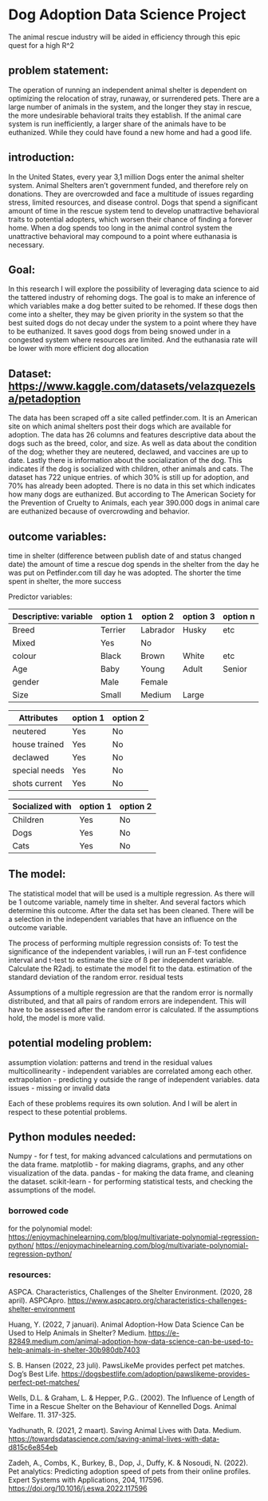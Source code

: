 # Dog Adoption Data Science Project
The animal rescue industry will be aided in efficiency through this epic quest for a high R^2

## problem statement:
The operation of running an independent animal shelter is dependent on optimizing the relocation of stray, runaway, or surrendered pets. There are a large number of animals in the system, and the longer they stay in rescue, the more undesirable behavioral traits they establish. If the animal care system is run inefficiently, a larger share of the animals have to be euthanized. While they could have found a new home and had a good life. 

## introduction:
In the United States, every year 3,1 million Dogs enter the animal shelter system. Animal Shelters aren’t government funded, and therefore rely on donations. They are overcrowded and face a multitude of issues regarding stress, limited resources, and disease control. Dogs that spend a significant amount of time in the rescue system tend to develop unattractive behavioral traits to potential adopters, which worsen their chance of finding a forever home. When a dog spends too long in the animal control system the unattractive behavioral may compound to a point where euthanasia is necessary. 

## Goal:
In this research I will explore the possibility of leveraging data science to aid the tattered industry of rehoming dogs. The goal is to make an inference of which variables make a dog better suited to be rehomed. If these dogs then come into a shelter, they may be given priority in the system so that the best suited dogs do not decay under the system to a point where they have to be euthanized. It saves good dogs from being snowed under in a congested system where resources are limited. And the euthanasia rate will be lower with more efficient dog allocation 

## Dataset: https://www.kaggle.com/datasets/velazquezelsa/petadoption
The data has been scraped off a site called petfinder.com. It is an American site on which animal shelters post their dogs which are available for adoption. The data has 26 columns and features descriptive data about the dogs such as the breed, color, and size. As well as data about the condition of the dog; whether they are neutered, declawed, and vaccines are up to date. Lastly there is information about the socialization of the dog. This indicates if the dog is socialized with children, other animals and cats. The dataset has 722 unique entries. of which 30% is still up for adoption, and 70% has already been adopted. There is no data in this set which indicates how many dogs are euthanized. But according to The American Society for the Prevention of Cruelty to Animals, each year 390.000 dogs in animal care are euthanized because of overcrowding and behavior. 

## outcome variables:

time in shelter (difference between publish date of and status changed date)
the amount of time a rescue dog spends in the shelter from the day he was put on Petfinder.com till day he was adopted. The shorter the time spent in shelter, the more success

Predictor variables:

| Descriptive: variable   | option 1      | option 2      |  option 3     | option n      |
| ----------------------- | ------------- | ------------- | ------------- | ------------- |
| Breed                   | Terrier       | Labrador      | Husky         | etc           |
| Mixed                   | Yes           | No            |               |               |
| colour                  | Black         | Brown         | White         | etc           |
| Age                     | Baby          | Young         | Adult         | Senior        |
| gender                  | Male          | Female        |               |               |
| Size                    | Small         | Medium        | Large         |               |

| Attributes              | option 1      | option 2      |
| ----------------------- | ------------- | ------------- |
| neutered                | Yes           | No            |
| house trained           | Yes           | No            |
| declawed                | Yes           | No            |
| special needs           | Yes           | No            |
| shots current           | Yes           | No            |

| Socialized with         | option 1      | option 2      |
| ----------------------- | ------------- | ------------- |
| Children                | Yes           | No            |
| Dogs                    | Yes           | No            |
| Cats                    | Yes           | No            |

## The model:
The statistical model that will be used is a multiple regression. As there will be 1 outcome variable, namely time in shelter. And several factors which determine this outcome. 
After the data set has been cleaned. There will be a selection in the independent variables that have an influence on the outcome variable. 

The process of performing multiple regression consists of: 
To test the significance of the independent variables, i will run an F-test 
confidence interval and t-test to estimate the size of ß per independent variable. 
Calculate the R2adj. to estimate the model fit to the data.
estimation of the standard deviation of the random error.
residual tests

Assumptions of a multiple regression are that the random error is normally distributed, and that all pairs of random errors are independent. This will have to be assessed after the random error is calculated. If the assumptions hold, the model is more valid. 

## potential modeling problem:
assumption violation: patterns and trend in the residual values
multicollinearity - independent variables are correlated among each other. 
extrapolation - predicting y outside the range of independent variables. 
data issues - missing or invalid data

Each of these problems requires its own solution. And I will be alert in respect to these potential problems. 

## Python modules needed: 
Numpy 	- for f test, for making advanced calculations and permutations on the data frame. 
matplotlib 	- for making diagrams, graphs, and any other visualization of the data. 
pandas 		- for making the data frame, and cleaning the dataset. 
scikit-learn 	- for performing statistical tests, and checking the assumptions of the model. 

### borrowed code

for the polynomial model:
https://enjoymachinelearning.com/blog/multivariate-polynomial-regression-python/
https://enjoymachinelearning.com/blog/multivariate-polynomial-regression-python/



### resources:
ASPCA. Characteristics, Challenges of the Shelter Environment. (2020, 28 april). ASPCApro. https://www.aspcapro.org/characteristics-challenges-shelter-environment

Huang, Y. (2022, 7 januari). Animal Adoption-How Data Science Can be Used to Help Animals in Shelter? Medium. https://e-82849.medium.com/animal-adoption-how-data-science-can-be-used-to-help-animals-in-shelter-30b980db7403

S. B. Hansen (2022, 23 juli). PawsLikeMe provides perfect pet matches. Dog’s Best Life. https://dogsbestlife.com/adoption/pawslikeme-provides-perfect-pet-matches/

Wells, D.L. & Graham, L. & Hepper, P.G.. (2002). The Influence of Length of Time in a Rescue Shelter on the Behaviour of Kennelled Dogs. Animal Welfare. 11. 317-325. 

Yadhunath, R. (2021, 2 maart). Saving Animal Lives with Data. Medium. https://towardsdatascience.com/saving-animal-lives-with-data-d815c6e854eb 

Zadeh, A., Combs, K., Burkey, B., Dop, J., Duffy, K. & Nosoudi, N. (2022). Pet analytics: Predicting adoption speed of pets from their online profiles. Expert Systems with Applications, 204, 117596. https://doi.org/10.1016/j.eswa.2022.117596
